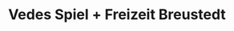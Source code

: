 ---
title: "Vedes Spiel + Freizeit Breustedt"
url: /goslar/vedes-spiel-freizeit-breustedt/
shop: Spielzeug
---